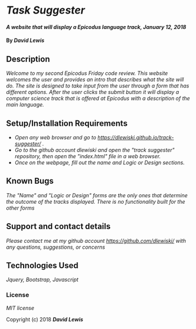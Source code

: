 # _Task Suggester_

#### _A website that will display a Epicodus language track, January 12, 2018_

#### By _**David Lewis**_

## Description

_Welcome to my second Epicodus Friday code review. This website welcomes the user and provides an intro that describes what the site will do. The site is designed to take input from the user through a form that has different options. After the user clicks the submit button it will display a computer science track that is offered at Epicodus with a description of the main language._

## Setup/Installation Requirements

* _Open any web browser and go to https://dlewiski.github.io/track-suggester/ ._
* _Go to the github account dlewiski and open the "track suggester" repository, then open the "index.html" file in a web browser._
* _Once on the webpage, fill out the name and Logic or Design sections._

## Known Bugs

_The "Name" and "Logic or Design" forms are the only ones that determine the outcome of the tracks displayed. There is no functionality built for the other forms_

## Support and contact details

_Please contact me at my github account https://github.com/dlewiski/ with any questions, suggestions, or concerns_

## Technologies Used

_Jquery, Bootstrap, Javascript_

### License

*MIT license*

Copyright (c) 2018 **_David Lewis_**
